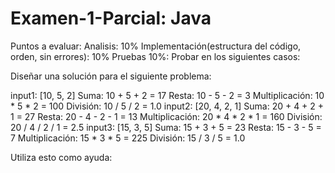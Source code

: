# Examen-1-Parcial: Java 

Puntos a evaluar:
Analisis: 10%
Implementación(estructura del código, orden, sin errores): 10%
Pruebas 10%: Probar en los siguientes casos:

Diseñar una solución para el siguiente problema:

input1: [10, 5, 2]
Suma: 10 + 5 + 2 = 17
Resta: 10 - 5 - 2 = 3
Multiplicación: 10 * 5 * 2 = 100
División: 10 / 5 / 2 = 1.0
input2: [20, 4, 2, 1]
Suma: 20 + 4 + 2 + 1 = 27
Resta: 20 -
 4 - 2 - 1 = 13
Multiplicación: 20 * 4 * 2 * 1 = 160
División: 20 / 4 / 2 / 1 = 2.5
input3: [15, 3, 5]
	Suma: 15 + 3 + 5 = 23
Resta: 15 - 3 - 5 = 7
Multiplicación: 15 * 3 * 5 = 225
División: 15 / 3 / 5 = 1.0

Utiliza esto como ayuda: 

  ```java

```
